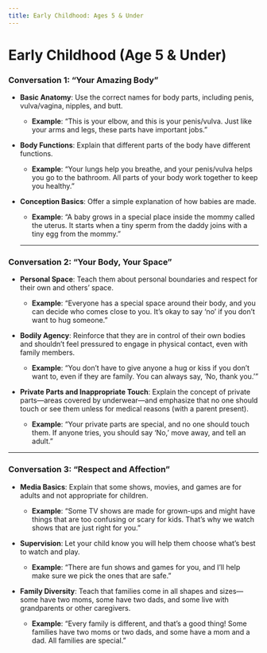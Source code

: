 ```yaml
---
title: Early Childhood: Ages 5 & Under
---
```


# **Early Childhood (Age 5 & Under)**

### **Conversation 1: “Your Amazing Body”**
- **Basic Anatomy**: Use the correct names for body parts, including penis, vulva/vagina, nipples, and butt.
  - **Example**: “This is your elbow, and this is your penis/vulva. Just like your arms and legs, these parts have important jobs.”

- **Body Functions**: Explain that different parts of the body have different functions. 
  - **Example**: “Your lungs help you breathe, and your penis/vulva helps you go to the bathroom. All parts of your body work together to keep you healthy.”

- **Conception Basics**: Offer a simple explanation of how babies are made.
  - **Example**: “A baby grows in a special place inside the mommy called the uterus. It starts when a tiny sperm from the daddy joins with a tiny egg from the mommy.”
  
  ---

### **Conversation 2: “Your Body, Your Space”**
- **Personal Space**: Teach them about personal boundaries and respect for their own and others’ space.
  - **Example**: “Everyone has a special space around their body, and you can decide who comes close to you. It’s okay to say ‘no’ if you don’t want to hug someone.”

- **Bodily Agency**: Reinforce that they are in control of their own bodies and shouldn’t feel pressured to engage in physical contact, even with family members.
  - **Example**: “You don’t have to give anyone a hug or kiss if you don’t want to, even if they are family. You can always say, ‘No, thank you.’”

- **Private Parts and Inappropriate Touch**: Explain the concept of private parts—areas covered by underwear—and emphasize that no one should touch or see them unless for medical reasons (with a parent present).
  - **Example**: “Your private parts are special, and no one should touch them. If anyone tries, you should say ‘No,’ move away, and tell an adult.”

---

### **Conversation 3: “Respect and Affection”**
- **Media Basics**: Explain that some shows, movies, and games are for adults and not appropriate for children.
  - **Example**: “Some TV shows are made for grown-ups and might have things that are too confusing or scary for kids. That’s why we watch shows that are just right for you.”

- **Supervision**: Let your child know you will help them choose what’s best to watch and play.
  - **Example**: “There are fun shows and games for you, and I’ll help make sure we pick the ones that are safe.”

- **Family Diversity**: Teach that families come in all shapes and sizes—some have two moms, some have two dads, and some live with grandparents or other caregivers.
  - **Example**: “Every family is different, and that’s a good thing! Some families have two moms or two dads, and some have a mom and a dad. All families are special.”
